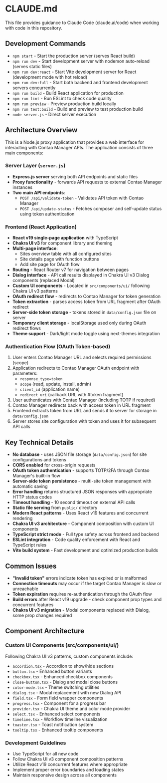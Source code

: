 # CLAUDE.md

This file provides guidance to Claude Code (claude.ai/code) when working with code in this repository.

## Development Commands

- `npm start` - Start the production server (serves React build)
- `npm run dev` - Start development server with nodemon auto-reload (serves static files)
- `npm run dev:react` - Start Vite development server for React (development mode with hot reload)
- `npm run dev:full` - Start both backend and frontend development servers concurrently
- `npm run build` - Build React application for production
- `npm run lint` - Run ESLint to check code quality
- `npm run preview` - Preview production build locally
- `npm run test:build` - Build and preview to test production build
- `node server.js` - Direct server execution

## Architecture Overview

This is a Node.js proxy application that provides a web interface for interacting with Contao Manager APIs. The application consists of three main components:

### Server Layer (`server.js`)
- **Express.js server** serving both API endpoints and static files
- **Proxy functionality** - forwards API requests to external Contao Manager instances
- **Two main API endpoints**:
  - `POST /api/validate-token` - Validates API token with Contao Manager
  - `POST /api/update-status` - Fetches composer and self-update status using token authentication

### Frontend (React Application)
- **React v19 single-page application** with TypeScript
- **Chakra UI v3** for component library and theming
- **Multi-page interface**:
  - Sites overview table with all configured sites
  - Site details page with function buttons
  - Add site page for OAuth flow
- **Routing** - React Router v7 for navigation between pages
- **Dialog interface** - API call results displayed in Chakra UI v3 Dialog components (replaced Modal)
- **Custom UI components** - Located in `src/components/ui/` following Chakra UI v3 patterns
- **OAuth redirect flow** - redirects to Contao Manager for token generation
- **Token extraction** - parses access token from URL fragment after OAuth redirect
- **Server-side token storage** - tokens stored in `data/config.json` file on server
- **Temporary client storage** - localStorage used only during OAuth redirect flows
- **Theme support** - Dark/light mode toggle using next-themes integration

### Authentication Flow (OAuth Token-based)
1. User enters Contao Manager URL and selects required permissions (scope)
2. Application redirects to Contao Manager OAuth endpoint with parameters:
   - `response_type=token`
   - `scope` (read, update, install, admin)
   - `client_id` (application name)
   - `redirect_uri` (callback URL with #token fragment)
3. User authenticates with Contao Manager (including TOTP if required)
4. Contao Manager redirects back with access token in URL fragment
5. Frontend extracts token from URL and sends it to server for storage in `data/config.json`
6. Server stores site configuration with token and uses it for subsequent API calls

## Key Technical Details

- **No database** - uses JSON file storage (`data/config.json`) for site configurations and tokens
- **CORS enabled** for cross-origin requests
- **OAuth token authentication** - supports TOTP/2FA through Contao Manager's built-in flow
- **Server-side token persistence** - multi-site token management with automatic saving
- **Error handling** returns structured JSON responses with appropriate HTTP status codes
- **Timeout handling** - 10 second timeout on external API calls
- **Static file serving** from `public/` directory
- **Modern React patterns** - Uses React v19 features and concurrent rendering
- **Chakra UI v3 architecture** - Component composition with custom UI components
- **TypeScript strict mode** - Full type safety across frontend and backend
- **ESLint integration** - Code quality enforcement with React and TypeScript rules
- **Vite build system** - Fast development and optimized production builds

## Common Issues

- **"Invalid token"** errors indicate token has expired or is malformed
- **Connection timeouts** may occur if the target Contao Manager is slow or unreachable
- **Token expiration** requires re-authentication through the OAuth flow
- **Build errors** after React v19 upgrade - check component prop types and concurrent features
- **Chakra UI v3 migration** - Modal components replaced with Dialog, some prop changes required

## Component Architecture

### Custom UI Components (src/components/ui/)
Following Chakra UI v3 patterns, custom components include:
- `accordion.tsx` - Accordion to show/hide sections
- `button.tsx` - Enhanced button variants
- `checkbox.tsx` - Enhanced checkbox components
- `close-button.tsx` - Dialog and modal close buttons
- `color-mode.tsx` - Theme switching utilities
- `dialog.tsx` - Modal replacement with new Dialog API
- `field.tsx` - Form field wrapper components
- `progress.tsx` - Component for a progress bar
- `provider.tsx` - Chakra UI theme and color mode provider
- `select.tsx` - Enhanced select components
- `timeline.tsx` - Workflow timeline visualization
- `toaster.tsx` - Toast notification system
- `tooltip.tsx` - Enhanced tooltip components

### Development Guidelines
- Use TypeScript for all new code
- Follow Chakra UI v3 component composition patterns
- Utilize React v19 concurrent features where appropriate
- Implement proper error boundaries and loading states
- Maintain responsive design across all components